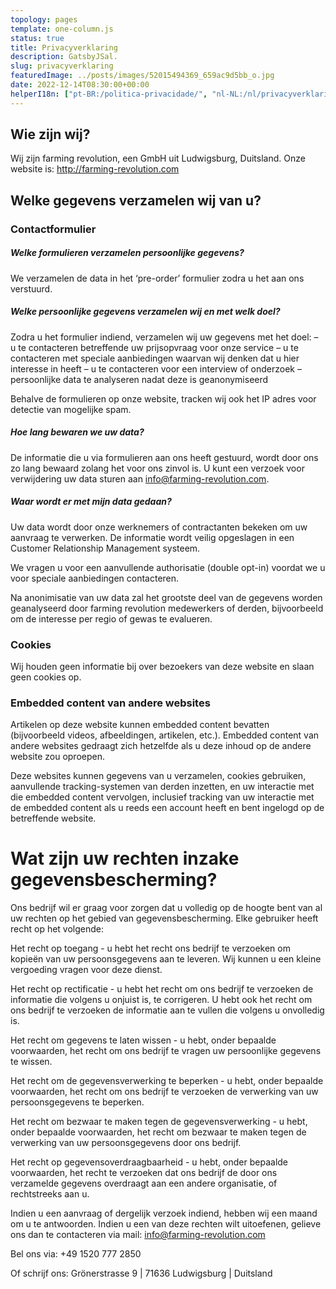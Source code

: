 ```yaml
---
topology: pages
template: one-column.js
status: true
title: Privacyverklaring
description: GatsbyJSal.
slug: privacyverklaring
featuredImage: ../posts/images/52015494369_659ac9d5bb_o.jpg
date: 2022-12-14T08:30:00+00:00
helperI18n: ["pt-BR:/politica-privacidade/", "nl-NL:/nl/privacyverklaring/"]
---
```


## Wie zijn wij?

Wij zijn farming revolution, een GmbH uit Ludwigsburg, Duitsland.
Onze website is: http://farming-revolution.com

## Welke gegevens verzamelen wij van u?

### Contactformulier

##### Welke formulieren verzamelen persoonlijke gegevens?

We verzamelen de data in het ‘pre-order’ formulier zodra u het aan ons verstuurd.

##### Welke persoonlijke gegevens verzamelen wij en met welk doel?

Zodra u het formulier indiend, verzamelen wij uw gegevens met het doel:
– u te contacteren betreffende uw prijsopvraag voor onze service
– u te contacteren met speciale aanbiedingen waarvan wij denken dat u hier interesse in heeft
– u te contacteren voor een interview of onderzoek
– persoonlijke data te analyseren nadat deze is geanonymiseerd

Behalve de formulieren op onze website, tracken wij ook het IP adres voor detectie van mogelijke spam.

##### Hoe lang bewaren we uw data?

De informatie die u via formulieren aan ons heeft gestuurd, wordt door ons zo lang bewaard zolang het voor ons zinvol is. U kunt een verzoek voor verwijdering uw data sturen aan info@farming-revolution.com.

##### Waar wordt er met mijn data gedaan?

Uw data wordt door onze werknemers of contractanten bekeken om uw aanvraag te verwerken. De informatie wordt veilig opgeslagen in een Customer Relationship Management systeem.

We vragen u voor een aanvullende authorisatie (double opt-in) voordat we u voor speciale aanbiedingen contacteren.

Na anonimisatie van uw data zal het grootste deel van de gegevens worden geanalyseerd door farming revolution medewerkers of derden, bijvoorbeeld om de interesse per regio of gewas te evalueren.

### Cookies

Wij houden geen informatie bij over bezoekers van deze website en slaan geen cookies op.

### Embedded content van andere websites

Artikelen op deze website kunnen embedded content bevatten (bijvoorbeeld videos, afbeeldingen, artikelen, etc.). Embedded content van andere websites gedraagt zich hetzelfde als u deze inhoud op de andere website zou oproepen.

Deze websites kunnen gegevens van u verzamelen, cookies gebruiken, aanvullende tracking-systemen van derden inzetten, en uw interactie met die embedded content vervolgen, inclusief tracking van uw interactie met de embedded content als u reeds een account heeft en bent ingelogd op de betreffende website.

# Wat zijn uw rechten inzake gegevensbescherming?

Ons bedrijf wil er graag voor zorgen dat u volledig op de hoogte bent van al uw rechten op het gebied van gegevensbescherming. Elke gebruiker heeft recht op het volgende:

Het recht op toegang - u hebt het recht ons bedrijf te verzoeken om kopieën van uw persoonsgegevens aan te leveren. Wij kunnen u een kleine vergoeding vragen voor deze dienst.

Het recht op rectificatie - u hebt het recht om ons bedrijf te verzoeken de informatie die volgens u onjuist is, te corrigeren. U hebt ook het recht om ons bedrijf te verzoeken de informatie aan te vullen die volgens u onvolledig is.

Het recht om gegevens te laten wissen - u hebt, onder bepaalde voorwaarden, het recht om ons bedrijf te vragen uw persoonlijke gegevens te wissen.

Het recht om de gegevensverwerking te beperken - u hebt, onder bepaalde voorwaarden, het recht om ons bedrijf te verzoeken de verwerking van uw persoonsgegevens te beperken.

Het recht om bezwaar te maken tegen de gegevensverwerking - u hebt, onder bepaalde voorwaarden, het recht om bezwaar te maken tegen de verwerking van uw persoonsgegevens door ons bedrijf.

Het recht op gegevensoverdraagbaarheid - u hebt, onder bepaalde voorwaarden, het recht te verzoeken dat ons bedrijf de door ons verzamelde gegevens overdraagt aan een andere organisatie, of rechtstreeks aan u.

Indien u een aanvraag of dergelijk verzoek indiend, hebben wij een maand om u te antwoorden. Indien u een van deze rechten wilt uitoefenen, gelieve ons dan te contacteren via mail: info@farming-revolution.com

Bel ons via: +49 1520 777 2850

Of schrijf ons: Grönerstrasse 9 | 71636 Ludwigsburg | Duitsland
